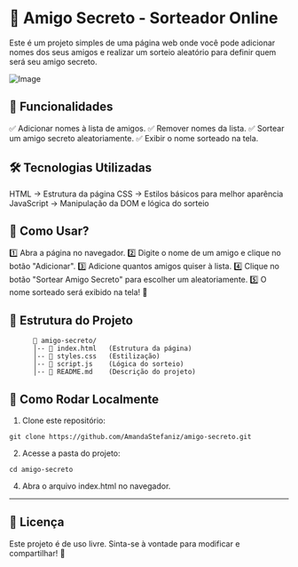 # 🎁 Amigo Secreto - Sorteador Online

Este é um projeto simples de uma página web onde você pode adicionar nomes dos seus amigos e realizar um sorteio aleatório para definir quem será seu amigo secreto.

![Image](https://github.com/user-attachments/assets/4d85d8ad-c9df-4cf8-a376-6152a3ef217b)


## 🚀 Funcionalidades
✅ Adicionar nomes à lista de amigos.
✅ Remover nomes da lista.
✅ Sortear um amigo secreto aleatoriamente.
✅ Exibir o nome sorteado na tela.



## 🛠️ Tecnologias Utilizadas
HTML → Estrutura da página
CSS → Estilos básicos para melhor aparência
JavaScript → Manipulação da DOM e lógica do sorteio



## 🎲 Como Usar?
1️⃣ Abra a página no navegador.
2️⃣ Digite o nome de um amigo e clique no botão "Adicionar".
3️⃣ Adicione quantos amigos quiser à lista.
4️⃣ Clique no botão "Sortear Amigo Secreto" para escolher um aleatoriamente.
5️⃣ O nome sorteado será exibido na tela! 🎉



## 📂 Estrutura do Projeto
```
      📁 amigo-secreto/
      │-- 📄 index.html   (Estrutura da página)
      │-- 🎨 styles.css   (Estilização)
      │-- 🎲 script.js    (Lógica do sorteio)
      │-- 📄 README.md    (Descrição do projeto)
```




## 🔧 Como Rodar Localmente
1. Clone este repositório:
```
git clone https://github.com/AmandaStefaniz/amigo-secreto.git
```


2. Acesse a pasta do projeto:
```
cd amigo-secreto
```


4. Abra o arquivo index.html no navegador.

------------------------------------------------------------------



## 📜 Licença
Este projeto é de uso livre. Sinta-se à vontade para modificar e compartilhar! 🎊



